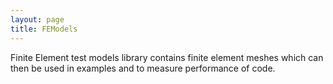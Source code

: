```yaml
---
layout: page
title: FEModels
---
```


Finite Element test models library contains finite element meshes which can then be used in examples and to measure performance of code.
